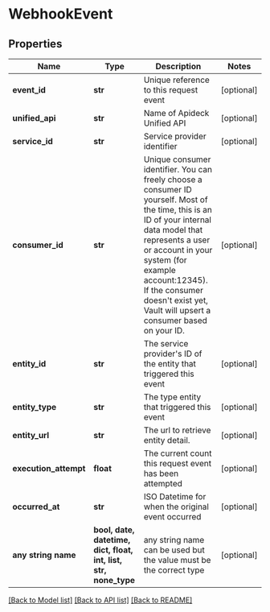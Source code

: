 # WebhookEvent


## Properties
Name | Type | Description | Notes
------------ | ------------- | ------------- | -------------
**event_id** | **str** | Unique reference to this request event | [optional] 
**unified_api** | **str** | Name of Apideck Unified API | [optional] 
**service_id** | **str** | Service provider identifier | [optional] 
**consumer_id** | **str** | Unique consumer identifier. You can freely choose a consumer ID yourself. Most of the time, this is an ID of your internal data model that represents a user or account in your system (for example account:12345). If the consumer doesn&#39;t exist yet, Vault will upsert a consumer based on your ID. | [optional] 
**entity_id** | **str** | The service provider&#39;s ID of the entity that triggered this event | [optional] 
**entity_type** | **str** | The type entity that triggered this event | [optional] 
**entity_url** | **str** | The url to retrieve entity detail. | [optional] 
**execution_attempt** | **float** | The current count this request event has been attempted | [optional] 
**occurred_at** | **str** | ISO Datetime for when the original event occurred | [optional] 
**any string name** | **bool, date, datetime, dict, float, int, list, str, none_type** | any string name can be used but the value must be the correct type | [optional]

[[Back to Model list]](../../README.md#documentation-for-models) [[Back to API list]](../../README.md#documentation-for-api-endpoints) [[Back to README]](../../README.md)


